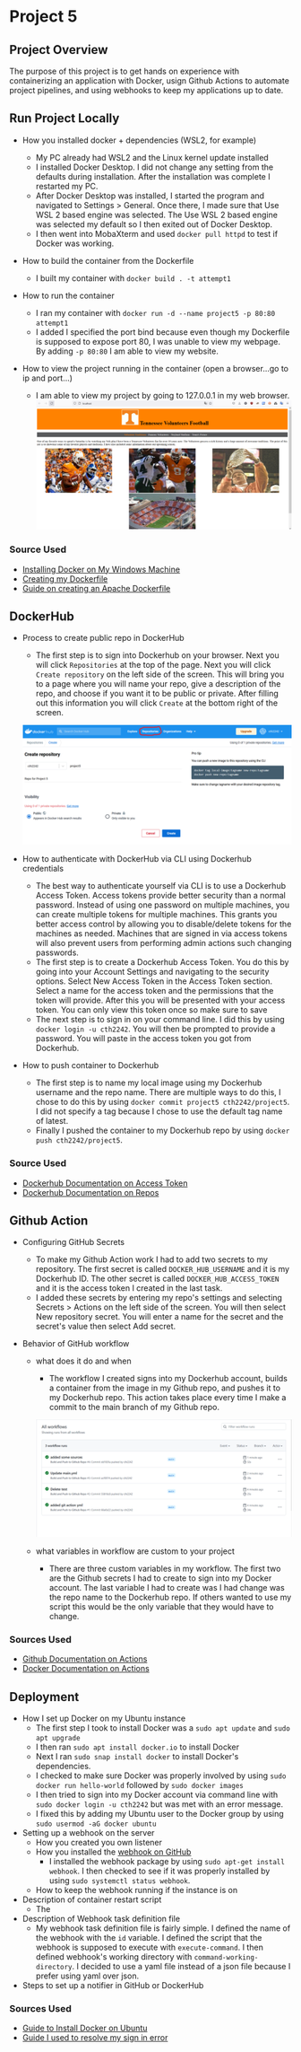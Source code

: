 # Project 5




## Project Overview
The purpose of this project is to get hands on experience with containerizing an application with Docker, usign Github Actions to automate project pipelines, and using webhooks to keep my applications up to date. 


## Run Project Locally

- How you installed docker + dependencies (WSL2, for example)
    - My PC already had WSL2 and the Linux kernel update installed
    - I installed Docker Desktop. I did not change any setting from the defaults during installation. After the installation was complete I restarted my PC. 
    - After Docker Desktop was installed, I started the program and navigated to Settings > General. Once there, I made sure that Use WSL 2 based engine was selected. The Use WSL 2 based engine was selected my default so I then exited out of Docker Desktop.
    - I then went into MobaXterm and used `docker pull httpd` to test if Docker was working. 

- How to build the container from the Dockerfile
    - I built my container with `docker build . -t attempt1`
- How to run the container
    - I ran my container with `docker run -d --name project5 -p 80:80 attempt1`
    - I added I specified the port bind because even though my Dockerfile is supposed to expose port 80, I was unable to view my webpage. By adding `-p 80:80` I am able to view my website. 
- How to view the project running in the container (open a browser...go to ip and port...)
    - I am able to view my project by going to 127.0.0.1 in my web browser.
    ![image of website](images/localhost.png)

### Source Used
- [Installing Docker on My Windows Machine](https://docs.docker.com/desktop/windows/wsl/)
- [Creating my Dockerfile](https://docs.docker.com/engine/reference/builder/)
- [Guide on creating an Apache Dockerfile](https://www.theserverside.com/blog/Coffee-Talk-Java-News-Stories-and-Opinions/How-to-dockerize-Apache-httpd-web-servers)

## DockerHub
- Process to create public repo in DockerHub
    - The first step is to sign into Dockerhub on your browser. Next you will click `Repositories` at the top of the page. Next you will click `Create repository` on the left side of the screen. This will bring you to a page where you will name your repo, give a description of the repo, and choose if you want it to be public or private. After filling out this information you will click `Create` at the bottom right of the screen. 

    ![How to create repo](images/createrepo.png)
- How to authenticate with DockerHub via CLI using Dockerhub credentials
    - The best way to authenticate yourself via CLI is to use a Dockerhub Access Token. Access tokens provide better security than a normal password. Instead of using one password on multiple machines, you can create multiple tokens for multiple machines. This grants you better access control by allowing you to disable/delete tokens for the machines as needed. Machines that are signed in via access tokens will also prevent users from performing admin actions such changing passwords. 
    - The first step is to create a Dockerhub Access Token. You do this by going into your Account Settings and navigating to the security options. Select New Access Token in the Access Token section. Select a name for the access token and the permissions that the token will provide. After this you will be presented with your access token. You can only view this token once so make sure to save
    - The next step is to sign in on your command line. I did this by using `docker login -u cth2242`. You will then be prompted to provide a password. You will paste in the access token you got from Dockerhub.
- How to push container to Dockerhub
    - The first step is to name my local image using my Dockerhub username and the repo name. There are multiple ways to do this, I chose to do this by using `docker commit project5 cth2242/project5`. I did not specify a tag because I chose to use the default tag name of latest. 
    - Finally I pushed the container to my Dockerhub repo by using `docker push cth2242/project5`. 

### Source Used
- [Dockerhub Documentation on Access Token ](https://docs.docker.com/docker-hub/access-tokens/#create-an-access-token)
- [Dockerhub Documentation on Repos](https://docs.docker.com/docker-hub/repos/)

## Github Action
- Configuring GitHub Secrets
  - To make my Github Action work I had to add two secrets to my repository. The first secret is called `DOCKER_HUB_USERNAME` and it is my Dockerhub ID. The other secret is called `DOCKER_HUB_ACCESS_TOKEN` and it is the access token I created in the last task. 
  - I added these secrets by entering my repo's settings and selecting Secrets > Actions on the left side of the screen. You will then select New repository secret. You will enter a name for the secret and the secret's value then select Add secret.

- Behavior of GitHub workflow
  - what does it do and when
    - The workflow I created signs into my Dockerhub account, builds a container from the image in my Github repo, and pushes it to my Dockerhub repo. This action takes place every time I make a commit to the main branch of my Github repo.

    ![Success of Github Action](images/successaction.png)
  - what variables in workflow are custom to your project
    - There are three custom variables in my workflow. The first two are the Github secrets I had to create to sign into my Docker account. The last variable I had to create was I had change was the repo name to the Dockerhub repo. If others wanted to use my script this would be the only variable that they would have to change. 

### Sources Used
- [Github Documentation on Actions](https://docs.github.com/en/actions/quickstart)
- [Docker Documentation on Actions](https://docs.docker.com/build/ci/github-actions/)

## Deployment

- How I set up Docker on my Ubuntu instance
  - The first step I took to install Docker was a `sudo apt update` and `sudo apt upgrade`
  - I then ran `sudo apt install docker.io` to install Docker
  - Next I ran `sudo snap install docker` to install Docker's dependencies. 
  - I checked to make sure Docker was properly involved by using `sudo docker run hello-world` followed by `sudo docker images`
  - I then tried to sign into my Docker account via command line with `sudo docker login -u cth2242` but was met with an error message.
  - I fixed this by adding my Ubuntu user to the Docker group by using `sudo usermod -aG docker ubuntu`
- Setting up a webhook on the server
  - How you created you own listener
  - How you installed the [webhook on GitHub](https://github.com/adnanh/webhook)
    - I installed the webhook package by using `sudo apt-get install webhook`. I then checked to see if it was properly installed by using `sudo systemctl status webhook`. 
  - How to keep the webhook running if the instance is on
- Description of container restart script
  - The 
- Description of Webhook task definition file
  - My webhook task definition file is fairly simple. I defined the name of the webhook with the `id` variable. I defined the script that the webhook is supposed to execute with `execute-command`. I then defined webhook's working directory with `command-working-directory`. I decided to use a yaml file instead of a json file because I prefer using yaml over json. 
- Steps to set up a notifier in GitHub or DockerHub

### Sources Used
- [Guide to Install Docker on Ubuntu](https://www.simplilearn.com/tutorials/docker-tutorial/how-to-install-docker-on-ubuntu)
- [Guide I used to resolve my sign in error](https://www.digitalocean.com/community/questions/how-to-fix-docker-got-permission-denied-while-trying-to-connect-to-the-docker-daemon-socket)
